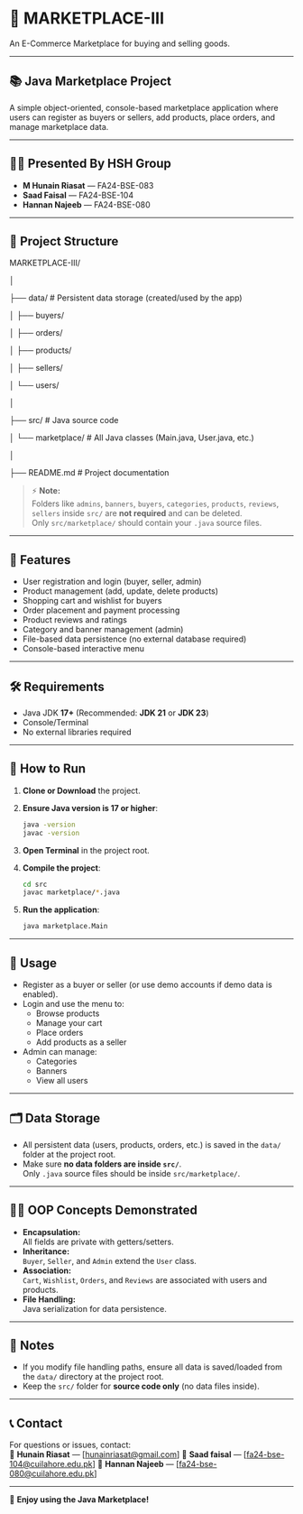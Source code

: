 # 🛒 MARKETPLACE-III

An E-Commerce Marketplace for buying and selling goods.

---

## 📚 Java Marketplace Project
A simple object-oriented, console-based marketplace application where users can register as buyers or sellers, add products, place orders, and manage marketplace data.

---

## 👨‍💻 Presented By **HSH Group**
- **M Hunain Riasat** — FA24-BSE-083
- **Saad Faisal** — FA24-BSE-104
- **Hannan Najeeb** — FA24-BSE-080

---

## 📁 Project Structure
MARKETPLACE-III/

│

├── data/ # Persistent data storage (created/used by the app)

│ ├── buyers/

│ ├── orders/

│ ├── products/

│ ├── sellers/

│ └── users/

│

├── src/ # Java source code

│ └── marketplace/ # All Java classes (Main.java, User.java, etc.)

│

├── README.md # Project documentation


> ⚡ **Note:**  
> Folders like `admins`, `banners`, `buyers`, `categories`, `products`, `reviews`, `sellers` inside `src/` are **not required** and can be deleted.  
> Only `src/marketplace/` should contain your `.java` source files.

---

## 🚀 Features
- User registration and login (buyer, seller, admin)
- Product management (add, update, delete products)
- Shopping cart and wishlist for buyers
- Order placement and payment processing
- Product reviews and ratings
- Category and banner management (admin)
- File-based data persistence (no external database required)
- Console-based interactive menu

---

## 🛠️ Requirements
- Java JDK **17+** (Recommended: **JDK 21** or **JDK 23**)
- Console/Terminal
- No external libraries required

---

## 📝 How to Run

1. **Clone or Download** the project.
2. **Ensure Java version is 17 or higher**:
    ```bash
    java -version
    javac -version
    ```
3. **Open Terminal** in the project root.

4. **Compile the project**:
    ```bash
    cd src
    javac marketplace/*.java
    ```

5. **Run the application**:
    ```bash
    java marketplace.Main
    ```

---

## 🧩 Usage
- Register as a buyer or seller (or use demo accounts if demo data is enabled).
- Login and use the menu to:
  - Browse products
  - Manage your cart
  - Place orders
  - Add products as a seller
- Admin can manage:
  - Categories
  - Banners
  - View all users

---

## 🗂️ Data Storage
- All persistent data (users, products, orders, etc.) is saved in the `data/` folder at the project root.
- Make sure **no data folders are inside `src/`**.  
  Only `.java` source files should be inside `src/marketplace/`.

---

## 🧑‍💻 OOP Concepts Demonstrated
- **Encapsulation:**  
  All fields are private with getters/setters.
- **Inheritance:**  
  `Buyer`, `Seller`, and `Admin` extend the `User` class.
- **Association:**  
  `Cart`, `Wishlist`, `Orders`, and `Reviews` are associated with users and products.
- **File Handling:**  
  Java serialization for data persistence.

---

## 📢 Notes
- If you modify file handling paths, ensure all data is saved/loaded from the `data/` directory at the project root.
- Keep the `src/` folder for **source code only** (no data files inside).

---

## 📞 Contact
For questions or issues, contact:  
📧 **Hunain Riasat** — [hunainriasat@gmail.com]
📧 **Saad faisal** — [fa24-bse-104@cuilahore.edu.pk]
📧 **Hannan Najeeb** — [fa24-bse-080@cuilahore.edu.pk]

---

🎉 **Enjoy using the Java Marketplace!**
